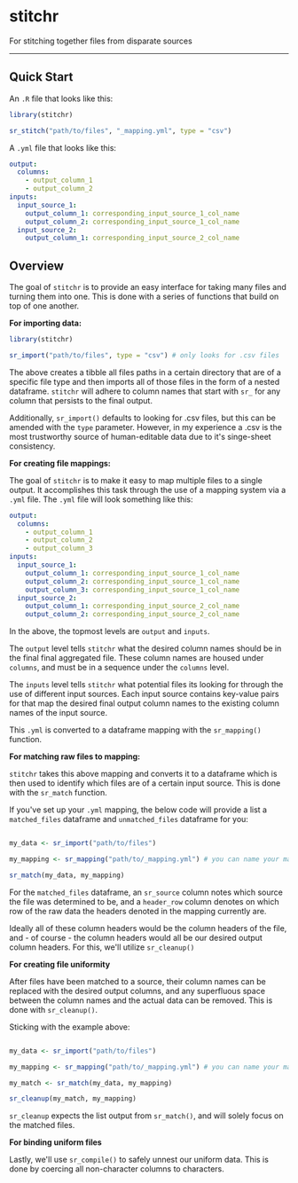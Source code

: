 # stitchr
For stitching together files from disparate sources

-----

## Quick Start

An `.R` file that looks like this:

```r
library(stitchr)

sr_stitch("path/to/files", "_mapping.yml", type = "csv")

```

A `.yml` file that looks like this:

```yml
output:
  columns:
    - output_column_1
    - output_column_2
inputs:
  input_source_1:
    output_column_1: corresponding_input_source_1_col_name
    output_column_2: corresponding_input_source_1_col_name
  input_source_2:
    output_column_1: corresponding_input_source_2_col_name
```

## Overview

The goal of `stitchr` is to provide an easy interface for taking many files and turning them into one. This is done with a series of functions that build on top of one another.

**For importing data:**

```r
library(stitchr)

sr_import("path/to/files", type = "csv") # only looks for .csv files
```

The above creates a tibble all files paths in a certain directory that are of a specific file type and then imports all of those files in the form of a nested dataframe. `stitchr` will adhere to column names that start with `sr_` for any column that persists to the final output.

Additionally, `sr_import()` defaults to looking for .csv files, but this can be amended with the `type` parameter. However, in my experience a .csv is the most trustworthy source of human-editable data due to it's singe-sheet consistency.

**For creating file mappings:**

The goal of `stitchr` is to make it easy to map multiple files to a single output. It accomplishes this task through the use of a mapping system via a `.yml` file. The `.yml` file will look something like this:

```yml
output:
  columns:
    - output_column_1
    - output_column_2
    - output_column_3
inputs:
  input_source_1:
    output_column_1: corresponding_input_source_1_col_name
    output_column_2: corresponding_input_source_1_col_name
    output_column_3: corresponding_input_source_1_col_name
  input_source_2:
    output_column_1: corresponding_input_source_2_col_name
    output_column_2: corresponding_input_source_2_col_name
```

In the above, the topmost levels are `output` and `inputs`.

The `output` level tells `stitchr` what the desired column names should be in the final final aggregated file. These column names are housed under `columns`, and must be in a sequence under the `columns` level.

The `inputs` level tells `stitchr` what potential files its looking for through the use of different input sources. Each input source contains key-value pairs for that map the desired final output column names to the existing column names of the input source.

This `.yml` is converted to a dataframe mapping with the `sr_mapping()` function.

**For matching raw files to mapping:**

`stitchr` takes this above mapping and converts it to a dataframe which is then used to identify which files are of a certain input source. This is done with the `sr_match` function.

If you've set up your `.yml` mapping, the below code will provide a list a `matched_files` dataframe and `unmatched_files` dataframe for you:

```r

my_data <- sr_import("path/to/files")

my_mapping <- sr_mapping("path/to/_mapping.yml") # you can name your mapping whatever you want

sr_match(my_data, my_mapping)

```

For the `matched_files` dataframe, an `sr_source` column notes which source the file was determined to be, and a `header_row` column denotes on which row of the raw data the headers denoted in the mapping currently are.

Ideally all of these column headers would be the column headers of the file, and - of course - the column headers would all be our desired output column headers. For this, we'll utilize `sr_cleanup()`

**For creating file uniformity**

After files have been matched to a source, their column names can be replaced with the desired output columns, and any superfluous space between the column names and the actual data can be removed. This is done with `sr_cleanup()`.

Sticking with the example above:

```r

my_data <- sr_import("path/to/files")

my_mapping <- sr_mapping("path/to/_mapping.yml") # you can name your mapping whatever you want

my_match <- sr_match(my_data, my_mapping)

sr_cleanup(my_match, my_mapping)

```

`sr_cleanup` expects the list output from `sr_match()`, and will solely focus on the matched files.

**For binding uniform files**

Lastly, we'll use `sr_compile()` to safely unnest our uniform data. This is done by coercing all non-character columns to characters.
